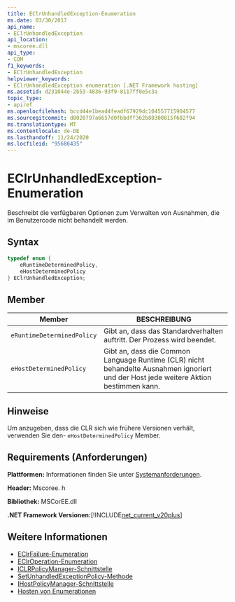 ```yaml
---
title: EClrUnhandledException-Enumeration
ms.date: 03/30/2017
api_name:
- EClrUnhandledException
api_location:
- mscoree.dll
api_type:
- COM
f1_keywords:
- EClrUnhandledException
helpviewer_keywords:
- EClrUnhandledException enumeration [.NET Framework hosting]
ms.assetid: d231044e-2b53-4836-93f9-8117ff0e5c3a
topic_type:
- apiref
ms.openlocfilehash: bccd44e1bead4feadf67929dc104557715904577
ms.sourcegitcommit: d8020797a6657d0fbbdff362b80300815f682f94
ms.translationtype: MT
ms.contentlocale: de-DE
ms.lasthandoff: 11/24/2020
ms.locfileid: "95686435"
---
```

# <a name="eclrunhandledexception-enumeration"></a>EClrUnhandledException-Enumeration

Beschreibt die verfügbaren Optionen zum Verwalten von Ausnahmen, die im Benutzercode nicht behandelt werden.  
  
## <a name="syntax"></a>Syntax  
  
```cpp  
typedef enum {  
    eRuntimeDeterminedPolicy,  
    eHostDeterminedPolicy  
} EClrUnhandledException;  
```  
  
## <a name="members"></a>Member  
  
|Member|BESCHREIBUNG|  
|------------|-----------------|  
|`eRuntimeDeterminedPolicy`|Gibt an, dass das Standardverhalten auftritt. Der Prozess wird beendet.|  
|`eHostDeterminedPolicy`|Gibt an, dass die Common Language Runtime (CLR) nicht behandelte Ausnahmen ignoriert und der Host jede weitere Aktion bestimmen kann.|  
  
## <a name="remarks"></a>Hinweise  

 Um anzugeben, dass die CLR sich wie frühere Versionen verhält, verwenden Sie den- `eHostDeterminedPolicy` Member.  
  
## <a name="requirements"></a>Requirements (Anforderungen)  

 **Plattformen:** Informationen finden Sie unter [Systemanforderungen](../../get-started/system-requirements.md).  
  
 **Header:** Mscoree. h  
  
 **Bibliothek:** MSCorEE.dll  
  
 **.NET Framework Versionen:**[!INCLUDE[net_current_v20plus](../../../../includes/net-current-v20plus-md.md)]  
  
## <a name="see-also"></a>Weitere Informationen

- [EClrFailure-Enumeration](eclrfailure-enumeration.md)
- [EClrOperation-Enumeration](eclroperation-enumeration.md)
- [ICLRPolicyManager-Schnittstelle](iclrpolicymanager-interface.md)
- [SetUnhandledExceptionPolicy-Methode](iclrpolicymanager-setunhandledexceptionpolicy-method.md)
- [IHostPolicyManager-Schnittstelle](ihostpolicymanager-interface.md)
- [Hosten von Enumerationen](hosting-enumerations.md)
